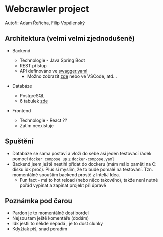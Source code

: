 # Webcrawler project
Autoři: Adam Řeřicha, Filip Vopálenský

## Architektura (velmi velmi zjednodušeně)
- Backend
  - Technologie - Java Spring Boot
  - REST přístup
  - API definováno ve [swagger.yaml](documentation/swagger.yaml)
    - Možno zobrazit [zde](https://editor.swagger.io/) nebo ve VSCode, atd...

- Databáze
  - PostgreSQL
  - 6 tabulek [zde](database/)

- Frontend
  - Technologie - React ??
  - Zatím neexistuje

## Spuštění
- Databáze se sama postaví a vloží do sebe asi jeden testovací řádek pomocí `docker compose up` z `docker-compose.yaml`
- Backend jsem ještě nestihl přidat do dockeru (mám málo paměti na C: disku idk proč). Plus si myslím, že to bude pomalé na testování. Tzn. momentálně spouštím backend prostě z InteliJ Idea.
  - Fun fact - má to hot reload (nebo něco takového), takže není nutné pořád vypínat a zapínat projekt při úpravě

## Poznámka pod čarou
- Pardon je to momentálně dost bordel
- Nejsou tam ještě komentáře (dodám)
- Idk jestli to někde nepadá , je to dost clunky
- Kdyžtak piš, snad poradím